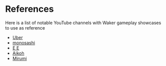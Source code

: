# References 

Here is a list of notable YouTube channels with Waker gameplay showcases to use as reference

* [Uber](https://www.youtube.com/@TheuberClips)
* [monosashi](https://www.youtube.com/@user-uo9ug5rl4y)
* [E E](https://www.youtube.com/@EE-fr4dn)
* [Aikoh](https://www.youtube.com/@Aikoh)
* [Mirumi](https://www.youtube.com/@mirumi3115)

<!-- Example video:

```{youtube} J6NllC8Hu6U 
---
width: 100%
---
``` -->